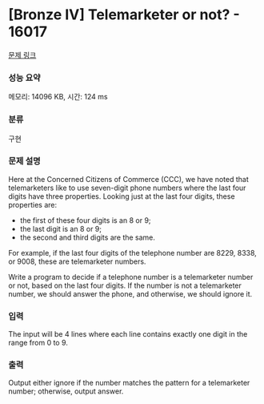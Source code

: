 # [Bronze IV] Telemarketer or not? - 16017 

[문제 링크](https://www.acmicpc.net/problem/16017) 

### 성능 요약

메모리: 14096 KB, 시간: 124 ms

### 분류

구현

### 문제 설명

<p>Here at the Concerned Citizens of Commerce (CCC), we have noted that telemarketers like to use seven-digit phone numbers where the last four digits have three properties. Looking just at the last four digits, these properties are:</p>

<ul>
	<li>the first of these four digits is an 8 or 9;</li>
	<li>the last digit is an 8 or 9;</li>
	<li>the second and third digits are the same.</li>
</ul>

<p>For example, if the last four digits of the telephone number are 8229, 8338, or 9008, these are telemarketer numbers.</p>

<p>Write a program to decide if a telephone number is a telemarketer number or not, based on the last four digits. If the number is not a telemarketer number, we should answer the phone, and otherwise, we should ignore it.</p>

### 입력 

 <p>The input will be 4 lines where each line contains exactly one digit in the range from 0 to 9.</p>

### 출력 

 <p>Output either ignore if the number matches the pattern for a telemarketer number; otherwise, output answer.</p>

